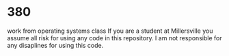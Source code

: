 # 380
work from operating systems class
If you are a student at Millersville you assume all risk for using any code in
this repository. I am not responsible for any disaplines for using this code.
